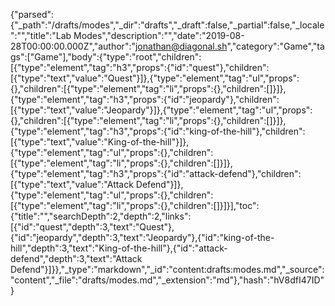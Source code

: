 {"parsed":{"_path":"/drafts/modes","_dir":"drafts","_draft":false,"_partial":false,"_locale":"","title":"Lab Modes","description":"","date":"2019-08-28T00:00:00.000Z","author":"jonathan@diagonal.sh","category":"Game","tags":["Game"],"body":{"type":"root","children":[{"type":"element","tag":"h3","props":{"id":"quest"},"children":[{"type":"text","value":"Quest"}]},{"type":"element","tag":"ul","props":{},"children":[{"type":"element","tag":"li","props":{},"children":[]}]},{"type":"element","tag":"h3","props":{"id":"jeopardy"},"children":[{"type":"text","value":"Jeopardy"}]},{"type":"element","tag":"ul","props":{},"children":[{"type":"element","tag":"li","props":{},"children":[]}]},{"type":"element","tag":"h3","props":{"id":"king-of-the-hill"},"children":[{"type":"text","value":"King-of-the-hill"}]},{"type":"element","tag":"ul","props":{},"children":[{"type":"element","tag":"li","props":{},"children":[]}]},{"type":"element","tag":"h3","props":{"id":"attack-defend"},"children":[{"type":"text","value":"Attack Defend"}]},{"type":"element","tag":"ul","props":{},"children":[{"type":"element","tag":"li","props":{},"children":[]}]}],"toc":{"title":"","searchDepth":2,"depth":2,"links":[{"id":"quest","depth":3,"text":"Quest"},{"id":"jeopardy","depth":3,"text":"Jeopardy"},{"id":"king-of-the-hill","depth":3,"text":"King-of-the-hill"},{"id":"attack-defend","depth":3,"text":"Attack Defend"}]}},"_type":"markdown","_id":"content:drafts:modes.md","_source":"content","_file":"drafts/modes.md","_extension":"md"},"hash":"hV8dfI47ID"}